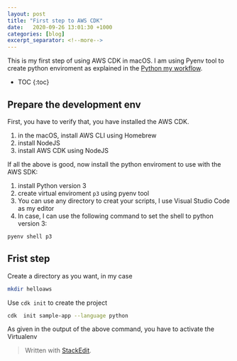 ```yaml
---
layout: post
title: "First step to AWS CDK"
date:   2020-09-26 13:01:30 +1000
categories: [blog]
excerpt_separator: <!--more-->
---
```


This is my first step of using AWS CDK in macOS.  I am using Pyenv tool to create python enviroment  as explained in the [Python my workflow](https://ojitha.blogspot.com/2020/05/python-my-workflow.html).
 
 <!--more-->

* TOC
{:toc}

## Prepare the development env
First, you have to verify that, you have installed the AWS CDK.
1. in the macOS, install AWS CLI using Homebrew
2. install NodeJS
3. install AWS CDK using NodeJS

If all the above is good, now install the python enviroment to use with the AWS SDK:
1. install Python version 3 
2. create virtual enviroment `p3` using pyenv tool 
3. You can use any directory to creat your scripts, I use Visual Studio Code as my editor
4. In case, I can use the following command to set the shell to python version 3:

```bash
pyenv shell p3
```

## Frist step
Create a directory as you want, in my case
```bash
mkdir helloaws
```

Use `cdk init` to create the project
```bash
cdk  init sample-app --language python
```

As given in the output of the above command, you have to activate the Virtualenv




> Written with [StackEdit](https://stackedit.io/).
<!--stackedit_data:
eyJoaXN0b3J5IjpbLTczNDk0MDUxOCwxNzQyMjE3MTQyLDEwNT
E5NzMxNjAsMTU0MzA0ODEwNiwtMTQxNzMyMzY5NCwxMDM5NTA3
NDAzLC04MTkyNDExNzAsLTU2OTQ2OTgxMF19
-->